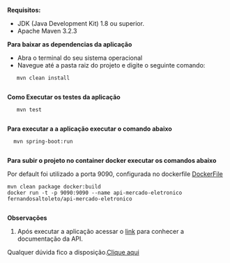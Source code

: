 **Requisitos:**

- JDK (Java Development Kit) 1.8 ou superior.
- Apache Maven 3.2.3


**Para baixar as dependencias da aplicação**

- Abra o terminal do seu sistema operacional
- Navegue até a pasta raiz do projeto e digite o seguinte comando:

```
   mvn clean install
   
```


**Como Executar os testes da aplicação**

```
   mvn test
   
```

**Para executar a a aplicação executar o comando abaixo** 

```
  mvn spring-boot:run
  
```

**Para subir o projeto no container docker executar os comandos abaixo** 

Por default foi utilizado a porta 9090, configurada no dockerfile [DockerFile](/src/main/docker/Dockerfile)

```
mvn clean package docker:build
docker run -t -p 9090:9090 --name api-mercado-eletronico fernandosaltoleto/api-mercado-eletronico
  
```
**Observações**

1. Após executar a  aplicação acessar o [link](http://localhost:9090/swagger-ui.html#/)  para conhecer a documentação da API.


Qualquer dúvida fico a disposição.[Clique aqui](https://www.linkedin.com/in/fernando-saltoleto-9bb4743b/)


